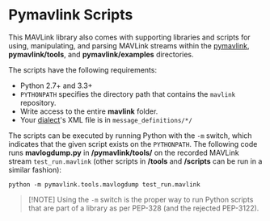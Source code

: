# Pymavlink Scripts

This MAVLink library also comes with supporting libraries and scripts for using, manipulating, and parsing MAVLink streams within the [pymavlink](https://github.com/mavlink/pymavlink/), **pymavlink/tools**, and **pymavlink/examples** directories.

The scripts have the following requirements:

- Python 2.7+ and 3.3+
- `PYTHONPATH` specifies the directory path that contains the `mavlink` repository.
- Write access to the entire **mavlink** folder.
- Your [dialect](../messages/index.md#dialects)'s XML file is in `message_definitions/*/`

The scripts can be executed by running Python with the `-m` switch, which indicates that the given script exists on the `PYTHONPATH`. The following code runs **mavlogdump.py** in **/pymavlink/tools/** on the recorded MAVLink stream `test_run.mavlink` (other scripts in **/tools** and **/scripts** can be run in a similar fashion):

    python -m pymavlink.tools.mavlogdump test_run.mavlink
    

> [!NOTE] Using the `-m` switch is the proper way to run Python scripts that are part of a library as per PEP-328 (and the rejected PEP-3122).